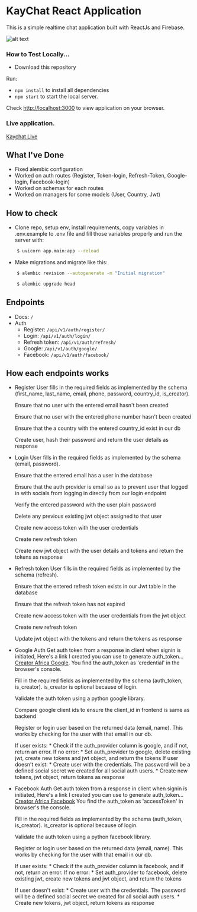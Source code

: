 # KayChat React Application 

This is a simple realtime chat application built with ReactJs and Firebase. 

![alt text](https://github.com/kayprogrammer/kaychat-reactjs/blob/main/display.png?raw=true)

### How to Test Locally...

* Download this repository

Run:
* `npm install` to install all dependencies
* `npm start` to start the local server.

Check [http://localhost:3000](http://localhost:3000) to view application on your browser.

### Live application.
[Kaychat Live](https://kaychat.netlify.app)

## What I've Done

- Fixed alembic configuration
- Worked on auth routes (Register, Token-login, Refresh-Token, Google-login, Facebook-login)
- Worked on schemas for each routes
- Worked on managers for some models (User, Country, Jwt)

## How to check

* Clone repo, setup env, install requirements, copy variables in .env.example to .env file and fill those variables properly and run the server with: 

```bash
    $ uvicorn app.main:app --reload
```

* Make migrations and migrate like this:

```bash
    $ alembic revision --autogenerate -m "Initial migration"
```
```bash
    $ alembic upgrade head
```

## Endpoints

- Docs: `/` 
- Auth
    * Register: `/api/v1/auth/register/`
    * Login: `/api/v1/auth/login/`
    * Refresh token: `/api/v1/auth/refresh/`
    * Google: `/api/v1/auth/google/`
    * Facebook: `/api/v1/auth/facebook/`

## How each endpoints works

- Register
    User fills in the required fields as implemented by the schema (first_name, last_name, email, phone, password, country_id, is_creator).
    
    Ensure that no user with the entered email hasn't been created
    
    Ensure that no user with the entered phone number hasn't been created
    
    Ensure that the a country with the entered country_id exist in our db
    
    Create user, hash their password and return the user details as response

- Login
    User fills in the required fields as implemented by the schema (email, password).
    
    Ensure that the entered email has a user in the database
    
    Ensure that the auth provider is email so as to prevent user that logged in with socials from logging in directly from our login endpoint

    Verify the entered password with the user plain password
    
    Delete any previous existing jwt object assigned to that user
    
    Create new access token with the user credentials
    
    Create new refresh token
    
    Create new jwt object with the user details and tokens and return the tokens as response

- Refresh token
    User fills in the required fields as implemented by the schema (refresh).
    
    Ensure that the entered refresh token exists in our Jwt table in the database
    
    Ensure that the refresh token has not expired

    Create new access token with the user credentials from the jwt object
    
    Create new refresh token
    
    Update jwt object with the tokens and return the tokens as response

- Google Auth
    Get auth token from a response in client when signin is initiated, Here's a link I created you can use to generate auth_token... [Creator Africa Google](https://creators-africa-test.netlify.app/google-auth). You find the auth_token as 'credential' in the browser's console.

    Fill in the required fields as implemented by the schema (auth_token, is_creator). is_creator is optional because of login.
    
    Validate the auth token using a python google library.
    
    Compare google client ids to ensure the client_id in frontend is same as backend
    
    Register or login user based on the returned data (email, name). This works by checking for the user with that email in our db. 
    
    If user exists: 
        * Check if the auth_provider column is google, and if not, return an error. If no error: 
        * Set auth_provider to google, delete existing jwt, create new tokens and jwt object, and return the tokens
    If user doesn't exist:
        * Create user with the credentials. The password will be a defined social secret we created for all social auth users.
        * Create new tokens, jwt object, return tokens as response

- Facebook Auth
    Get auth token from a response in client when signin is initiated, Here's a link I created you can use to generate auth_token... [Creator Africa Facebook](https://creators-africa-test.netlify.app/fb-auth) You find the auth_token as 'accessToken' in browser's the console.

    Fill in the required fields as implemented by the schema (auth_token, is_creator). is_creator is optional because of login.
    
    Validate the auth token using a python facebook library.
    
    Register or login user based on the returned data (email, name). This works by checking for the user with that email in our db. 
    
    If user exists: 
        * Check if the auth_provider column is facebook, and if not, return an error. If no error:
        * Set auth_provider to facebook, delete existing jwt, create new tokens and jwt object, and return the tokens
    
    If user doesn't exist:
        * Create user with the credentials. The password will be a defined social secret we created for all social auth users.
        * Create new tokens, jwt object, return tokens as response
